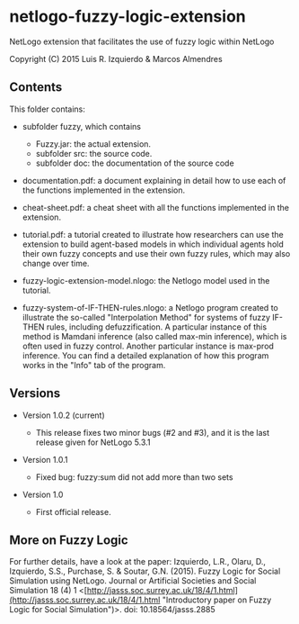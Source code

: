 # netlogo-fuzzy-logic-extension
NetLogo extension that facilitates the use of fuzzy logic within NetLogo

Copyright (C) 2015 Luis R. Izquierdo & Marcos Almendres

## Contents
This folder contains:

+ subfolder fuzzy, which contains
  - Fuzzy.jar: the actual extension.
  - subfolder src: the source code.
  - subfolder doc: the documentation of the source code

+ documentation.pdf: a document explaining in detail how to use each of the functions implemented in the extension.

+ cheat-sheet.pdf: a cheat sheet with all the functions implemented in the extension.

+ tutorial.pdf: a tutorial created to illustrate how researchers can use the extension to build agent-based models in which individual agents hold their own fuzzy concepts and use their own fuzzy rules, which may also change over time.

+ fuzzy-logic-extension-model.nlogo: the Netlogo model used in the tutorial.

+ fuzzy-system-of-IF-THEN-rules.nlogo: a Netlogo program created to illustrate the so-called "Interpolation Method" for systems of fuzzy IF-THEN rules, including defuzzification. A particular instance of this method is Mamdani inference (also called max-min inference), which is often used in fuzzy control. Another particular instance is max-prod inference. You can find a detailed explanation of how this program works in the "Info" tab of the program.

## Versions

+ Version 1.0.2 (current)
  - This release fixes two minor bugs (#2 and #3), and it is the last release given for NetLogo 5.3.1
  
+ Version 1.0.1
  - Fixed bug: fuzzy:sum did not add more than two sets

+ Version 1.0
  - First official release.

## More on Fuzzy Logic
For further details, have a look at the paper: Izquierdo, L.R., Olaru, D., Izquierdo, S.S., Purchase, S. & Soutar, G.N. (2015). Fuzzy Logic for Social Simulation using NetLogo. Journal or Artificial Societies and Social Simulation 18 (4) 1 <[http://jasss.soc.surrey.ac.uk/18/4/1.html](http://jasss.soc.surrey.ac.uk/18/4/1.html "Introductory paper on Fuzzy Logic for Social Simulation")>. doi: 10.18564/jasss.2885
